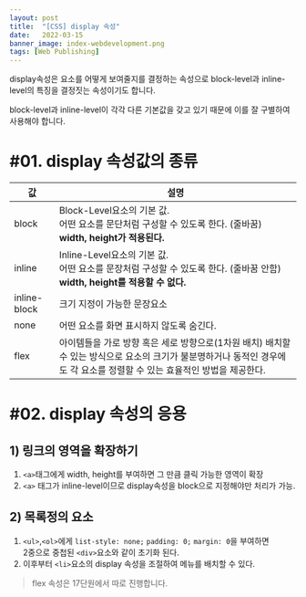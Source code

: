 ```yaml
---
layout: post
title:  "[CSS] display 속성"
date:   2022-03-15
banner_image: index-webdevelopment.png
tags: [Web Publishing]
---
```


display속성은 요소를 어떻게 보여줄지를 결정하는 속성으로 block-level과 inline-level의 특징을 결정짓는 속성이기도 합니다.

block-level과 inline-level이 각각 다른 기본값을 갖고 있기 때문에 이를 잘 구별하여 사용해야 합니다.

<!--more-->

# #01. display 속성값의 종류

| 값 | 설명 |
|---|---|
| block | Block-Level요소의 기본 값.<br/>어떤 요소를 문단처럼 구성할 수 있도록 한다. (줄바꿈)<br/>**width, height가 적용된다.** |
| inline | Inline-Level요소의 기본 값.<br/>어떤 요소를 문장처럼 구성할 수 있도록 한다. (줄바꿈 안함)<br/>**width, height를 적용할 수 없다.** |
| inline-block | 크기 지정이 가능한 문장요소 |
| none | 어떤 요소를 화면 표시하지 않도록 숨긴다. |
| flex | 아이템들을 가로 방향 혹은 세로 방향으로(1차원 배치) 배치할 수 있는 방식으로 요소의 크기가 불분명하거나 동적인 경우에도 각 요소를 정렬할 수 있는 효율적인 방법을 제공한다. |


# #02. display 속성의 응용

## 1) 링크의 영역을 확장하기

1. `<a>`태그에게 width, height를 부여하면 그 만큼 클릭 가능한 영역이 확장
1. `<a>` 태그가 inline-level이므로 display속성을 block으로 지정해야만 처리가 가능.

## 2) 목록정의 요소

1. `<ul>`,`<ol>`에게 `list-style: none;` `padding: 0;` `margin: 0`을 부여하면<br/>2중으로 중첩된 `<div>`요소와 같이 초기화 된다.
1. 이후부터 `<li>`요소의 display 속성을 조절하여 메뉴를 배치할 수 있다.

> flex 속성은 17단원에서 따로 진행합니다.